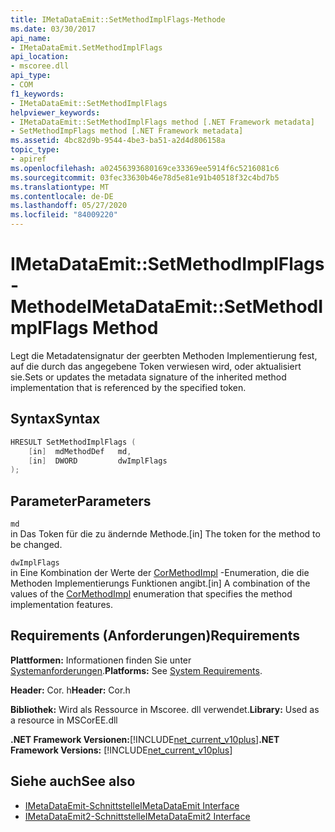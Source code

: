 ```yaml
---
title: IMetaDataEmit::SetMethodImplFlags-Methode
ms.date: 03/30/2017
api_name:
- IMetaDataEmit.SetMethodImplFlags
api_location:
- mscoree.dll
api_type:
- COM
f1_keywords:
- IMetaDataEmit::SetMethodImplFlags
helpviewer_keywords:
- IMetaDataEmit::SetMethodImplFlags method [.NET Framework metadata]
- SetMethodImpFlags method [.NET Framework metadata]
ms.assetid: 4bc82d9b-9544-4be3-ba51-a2d4d806158a
topic_type:
- apiref
ms.openlocfilehash: a02456393680169ce33369ee5914f6c5216081c6
ms.sourcegitcommit: 03fec33630b46e78d5e81e91b40518f32c4bd7b5
ms.translationtype: MT
ms.contentlocale: de-DE
ms.lasthandoff: 05/27/2020
ms.locfileid: "84009220"
---
```

# <a name="imetadataemitsetmethodimplflags-method"></a><span data-ttu-id="a7e50-102">IMetaDataEmit::SetMethodImplFlags-Methode</span><span class="sxs-lookup"><span data-stu-id="a7e50-102">IMetaDataEmit::SetMethodImplFlags Method</span></span>
<span data-ttu-id="a7e50-103">Legt die Metadatensignatur der geerbten Methoden Implementierung fest, auf die durch das angegebene Token verwiesen wird, oder aktualisiert sie.</span><span class="sxs-lookup"><span data-stu-id="a7e50-103">Sets or updates the metadata signature of the inherited method implementation that is referenced by the specified token.</span></span>  
  
## <a name="syntax"></a><span data-ttu-id="a7e50-104">Syntax</span><span class="sxs-lookup"><span data-stu-id="a7e50-104">Syntax</span></span>  
  
```cpp  
HRESULT SetMethodImplFlags (
    [in]  mdMethodDef   md,
    [in]  DWORD         dwImplFlags
);  
```  
  
## <a name="parameters"></a><span data-ttu-id="a7e50-105">Parameter</span><span class="sxs-lookup"><span data-stu-id="a7e50-105">Parameters</span></span>  
 `md`  
 <span data-ttu-id="a7e50-106">in Das Token für die zu ändernde Methode.</span><span class="sxs-lookup"><span data-stu-id="a7e50-106">[in] The token for the method to be changed.</span></span>  
  
 `dwImplFlags`  
 <span data-ttu-id="a7e50-107">in Eine Kombination der Werte der [CorMethodImpl](cormethodimpl-enumeration.md) -Enumeration, die die Methoden Implementierungs Funktionen angibt.</span><span class="sxs-lookup"><span data-stu-id="a7e50-107">[in] A combination of the values of the [CorMethodImpl](cormethodimpl-enumeration.md) enumeration that specifies the method implementation features.</span></span>  
  
## <a name="requirements"></a><span data-ttu-id="a7e50-108">Requirements (Anforderungen)</span><span class="sxs-lookup"><span data-stu-id="a7e50-108">Requirements</span></span>  
 <span data-ttu-id="a7e50-109">**Plattformen:** Informationen finden Sie unter [Systemanforderungen](../../get-started/system-requirements.md).</span><span class="sxs-lookup"><span data-stu-id="a7e50-109">**Platforms:** See [System Requirements](../../get-started/system-requirements.md).</span></span>  
  
 <span data-ttu-id="a7e50-110">**Header:** Cor. h</span><span class="sxs-lookup"><span data-stu-id="a7e50-110">**Header:** Cor.h</span></span>  
  
 <span data-ttu-id="a7e50-111">**Bibliothek:** Wird als Ressource in Mscoree. dll verwendet.</span><span class="sxs-lookup"><span data-stu-id="a7e50-111">**Library:** Used as a resource in MSCorEE.dll</span></span>  
  
 <span data-ttu-id="a7e50-112">**.NET Framework Versionen:**[!INCLUDE[net_current_v10plus](../../../../includes/net-current-v10plus-md.md)]</span><span class="sxs-lookup"><span data-stu-id="a7e50-112">**.NET Framework Versions:** [!INCLUDE[net_current_v10plus](../../../../includes/net-current-v10plus-md.md)]</span></span>  
  
## <a name="see-also"></a><span data-ttu-id="a7e50-113">Siehe auch</span><span class="sxs-lookup"><span data-stu-id="a7e50-113">See also</span></span>

- [<span data-ttu-id="a7e50-114">IMetaDataEmit-Schnittstelle</span><span class="sxs-lookup"><span data-stu-id="a7e50-114">IMetaDataEmit Interface</span></span>](imetadataemit-interface.md)
- [<span data-ttu-id="a7e50-115">IMetaDataEmit2-Schnittstelle</span><span class="sxs-lookup"><span data-stu-id="a7e50-115">IMetaDataEmit2 Interface</span></span>](imetadataemit2-interface.md)
